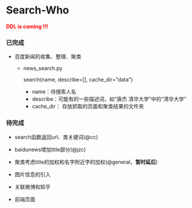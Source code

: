 # Search-Who
<font color="Red">__DDL is coming !!!__</font>

### 已完成

- 百度新闻的收集、整理、聚类

    - news_search.py
        
        search(name, describe=[], cache_dir="data")

        - name：待搜索人名
        - describe：可能有的一些描述词，如“唐杰 清华大学”中的“清华大学”
        - cache_dir：
            存放抓取的页面和聚类结果的文件夹


### 待完成

- search函数返回url、类关键词(@cc)

- baidunews增加title部分(@jzc)

- 聚类考虑title的加权和名字附近字的加权(@general，__暂时延后__)

- 图片信息的引入

- 关联微博和知乎

- 前端页面